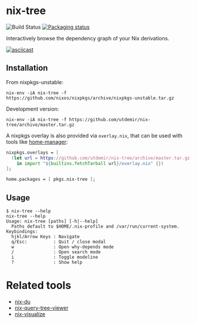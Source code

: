# nix-tree

![Build Status](https://github.com/utdemir/nix-tree/workflows/nix-build/badge.svg)
[![Packaging status](https://repology.org/badge/vertical-allrepos/nix-tree.svg)](https://repology.org/project/nix-tree/versions)


Interactively browse the dependency graph of your Nix derivations.

[![asciicast](https://asciinema.org/a/ahDveBL1gs5t36z1myePtrKpR.svg)](https://asciinema.org/a/ahDveBL1gs5t36z1myePtrKpR)

## Installation

From nixpkgs-unstable:

```
nix-env -iA nix-tree -f https://github.com/nixos/nixpkgs/archive/nixpkgs-unstable.tar.gz
```

Development version:

```
nix-env -iA nix-tree -f https://github.com/utdemir/nix-tree/archive/master.tar.gz
```

A nixpkgs overlay is also provided via `overlay.nix`, that can be used
with tools like [home-manager][]:

```nix
nixpkgs.overlays = [
  (let url = https://github.com/utdemir/nix-tree/archive/master.tar.gz;
    in import "${builtins.fetchTarball url}/overlay.nix" {})
];

home.packages = [ pkgs.nix-tree ];
```



## Usage

```
$ nix-tree --help
nix-tree --help
Usage: nix-tree [paths] [-h|--help]
  Paths default to $HOME/.nix-profile and /var/run/current-system.
Keybindings:
  hjkl/Arrow Keys : Navigate
  q/Esc:          : Quit / close modal
  w               : Open why-depends mode
  /               : Open search mode
  i               : Toggle modeline
  ?               : Show help
```

[home-manager]: https://github.com/rycee/home-manager

# Related tools

* [nix-du](https://github.com/symphorien/nix-du)
* [nix-query-tree-viewer](https://github.com/cdepillabout/nix-query-tree-viewer)
* [nix-visualize](https://github.com/craigmbooth/nix-visualize)
